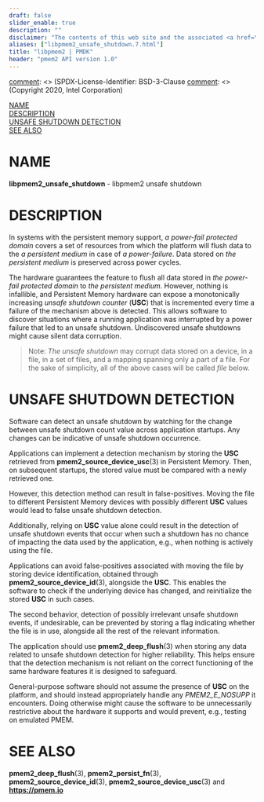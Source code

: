 ```yaml
---
draft: false
slider_enable: true
description: ""
disclaimer: "The contents of this web site and the associated <a href=\"https://github.com/pmem\">GitHub repositories</a> are BSD-licensed open source."
aliases: ["libpmem2_unsafe_shutdown.7.html"]
title: "libpmem2 | PMDK"
header: "pmem2 API version 1.0"
---
```


[comment]: <> (SPDX-License-Identifier: BSD-3-Clause
[comment]: <> (Copyright 2020, Intel Corporation)

[comment]: <> (libpmem2_unsafe_shutdown.7 -- man page for libpmem2 unsafe shutdown)

[NAME](#name)<br />
[DESCRIPTION](#description)<br />
[UNSAFE SHUTDOWN DETECTION](#unsafe-shutdown-detection)<br />
[SEE ALSO](#see-also)

# NAME #

**libpmem2_unsafe_shutdown** - libpmem2 unsafe shutdown

# DESCRIPTION #

In systems with the persistent memory support, *a power-fail protected domain*
covers a set of resources from which the platform will flush data to the
*a persistent medium* in case of *a power-failure*. Data stored on
*the persistent medium* is preserved across power cycles.

The hardware guarantees the feature to flush all data stored in
*the power-fail protected domain* to *the persistent medium*. However, nothing
is infallible, and Persistent Memory hardware can expose a monotonically
increasing *unsafe shutdown counter* (**USC**) that is incremented every time
a failure of the mechanism above is detected. This allows software to discover
situations where a running application was interrupted by a power failure that
led to an unsafe shutdown. Undiscovered unsafe shutdowns might cause silent data
corruption.

>Note: *The unsafe shutdown* may corrupt data stored on a device, in a file,
in a set of files, and a mapping spanning only a part of a file.
For the sake of simplicity, all of the above cases will be called *file* below.

# UNSAFE SHUTDOWN DETECTION #

Software can detect an unsafe shutdown by watching for the change between
unsafe shutdown count value across application startups. Any changes can be
indicative of unsafe shutdown occurrence.

Applications can implement a detection mechanism by storing the **USC** retrieved
from **pmem2_source_device_usc**(3) in Persistent Memory. Then, on subsequent
startups, the stored value must be compared with a newly retrieved one.

However, this detection method can result in false-positives. Moving the file to
different Persistent Memory devices with possibly different **USC** values would
lead to false unsafe shutdown detection.

Additionally, relying on **USC** value alone could result in the detection of
unsafe shutdown events that occur when such a shutdown has no chance of impacting
the data used by the application, e.g., when nothing is actively using the file.

Applications can avoid false-positives associated with moving the file by storing
device identification, obtained through **pmem2_source_device_id**(3), alongside
the **USC**. This enables the software to check if the underlying device has
changed, and reinitialize the stored **USC** in such cases.

The second behavior, detection of possibly irrelevant unsafe shutdown events,
if undesirable, can be prevented by storing a flag indicating whether the file
is in use, alongside all the rest of the relevant information.

The application should use **pmem2_deep_flush**(3) when storing any data related
to unsafe shutdown detection for higher reliability. This helps ensure that the
detection mechanism is not reliant on the correct functioning of the same hardware
features it is designed to safeguard.

General-purpose software should not assume the presence of **USC** on the platform,
and should instead appropriately handle any *PMEM2_E_NOSUPP* it encounters.
Doing otherwise might cause the software to be unnecessarily restrictive about
the hardware it supports and would prevent, e.g., testing on emulated PMEM.

# SEE ALSO #

**pmem2_deep_flush**(3), **pmem2_persist_fn**(3), **pmem2_source_device_id**(3),
**pmem2_source_device_usc**(3) and **<https://pmem.io>**
